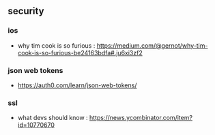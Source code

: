 ## security

### ios
- why tim cook is so furious : https://medium.com/@gernot/why-tim-cook-is-so-furious-be24163bdfa#.ju6xi3zf2

### json web tokens
- https://auth0.com/learn/json-web-tokens/

### ssl
- what devs should know : https://news.ycombinator.com/item?id=10770670
